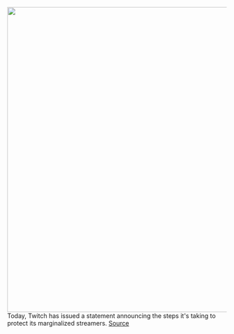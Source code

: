 <img src='https://cdn.vox-cdn.com/thumbor/pk3NDRy1SoBn26cYAb9wOZjjbO0=/0x0:2040x1360/1200x800/filters:focal(857x517:1183x843)/cdn.vox-cdn.com/uploads/chorus_image/image/69712926/acastro_210115_1777_twitch_0003.0.jpg' width='700px' /><br/>
Today, Twitch has issued a statement announcing the steps it's taking to protect its marginalized streamers.
<a href='https://www.theverge.com/2021/8/11/22620874/twitch-implements-improved-chat-filters'> Source <a/>